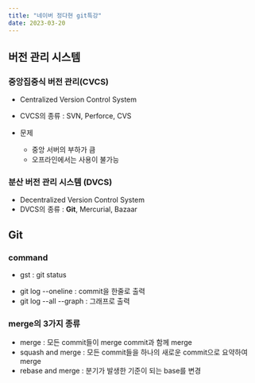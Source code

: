 ```yaml
---
title: "네이버 정다현 git특강"
date: 2023-03-20
---
```


## 버전 관리 시스템

### 중앙집중식 버전 관리(CVCS)

- Centralized Version Control System
- CVCS의 종류 : SVN, Perforce, CVS

- 문제
  - 중앙 서버의 부하가 큼
  - 오프라인에서는 사용이 불가능

### 분산 버전 관리 시스템 (DVCS)

- Decentralized Version Control System
- DVCS의 종류 : **Git**, Mercurial, Bazaar

## Git

### command

- gst : git status

* git log --oneline : commit을 한줄로 출력
* git log --all --graph : 그래프로 출력

### merge의 3가지 종류

- merge : 모든 commit들이 merge commit과 함께 merge
- squash and merge : 모든 commit들을 하나의 새로운 commit으로 요약하여 merge
- rebase and merge : 분기가 발생한 기준이 되는 base를 변경
